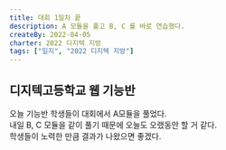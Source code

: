 ```yaml
---
title: 대회 1일차 끝
description: A 모듈을 풀고 B, C 를 바로 연습했다.
createBy: 2022-04-05
charter: 2022 디지텍 지방
tags: ["일지", "2022 디지텍 지방"]
---
```


## 디지텍고등학교 웹 기능반

오늘 기능반 학생들이 대회에서 A모듈을 풀었다.  
내일 B, C 모듈을 같이 풀기 때문에 오늘도 오랬동안 할 거 같다.  
학생들이 노력한 만큼 결과가 나왔으면 좋겠다.
